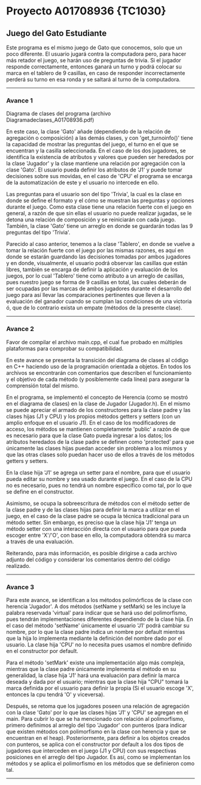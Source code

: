 # Proyecto A01708936 {TC1030}
## Juego del Gato Estudiante

Este programa es el mismo juego de Gato que conocemos, solo que un poco diferente.  El usuario jugará contra la computadora pero, para hacer más retador el juego, se harán uso de preguntas de trivia. Si el jugador responde correctamente, entonces ganará un turno y podrá colocar su marca en el tablero de 9 casillas, en caso de responder incorrectamente perderá su turno en esa ronda y se saltará al turno de la computadora. 

_____________

### Avance 1
Diagrama de clases del programa (archivo Diagramadeclases_A01708936.pdf)

En este caso, la clase 'Gato' añade (dependiendo de la relación de agregación o composición) a las demás clases, y con 'get_turnoinfo()' tiene la capacidad de mostrar las preguntas del juego, el turno en el que se encuentran y la casilla seleccionada. En el caso de los dos jugadores, se identifica la existencia de atributos y valores que pueden ser heredados por la clase 'Jugador' y la clase mantiene una relación por agregación con la clase 'Gato'. El usuario pueda definir los atributos de 'J1' y puede tomar decisiones sobre sus movidas, en el caso de 'CPU' el programa se encarga de la automatización de este y el usuario no intercede en ello.

Las preguntas para el usuario son del tipo 'Trivia', la cual es la clase en donde se define el formato y el cómo se muestran las preguntas y opciones durante el juego. Como esta clase tiene una relación fuerte con el juego en general, a razón de que sin ellas el usuario no puede realizar jugadas, se le detona una relación de composición y se reiniciarán con cada juego. También, la clase 'Gato' tiene un arreglo en donde se guardarán todas las 9 preguntas del tipo 'Trivia'.

Parecido al caso anterior, tenemos a la clase 'Tablero', en donde se vuelve a tomar la relación fuerte con el juego por las mismas razones, es aquí en donde se estarán guardando las decisiones tomadas por ambos jugadores y en donde, visualmente, el usuario podrá observar las casillas que están libres, también se encarga de definir la aplicación y evaluación de los juegos, por lo cual 'Tablero' tiene como atributo a un arreglo de casillas, pues nuestro juego se forma de 9 casillas en total, las cuales deberán de ser ocupadas por las marcas de ambos jugadores durante el desarrollo del juego para así llevar las comparaciones pertinentes que lleven a la evaluación del ganador cuando se cumplan las condiciones de una victoria ó, que de lo contrario exista un empate (métodos de la presente clase).

_____________

### Avance 2
Favor de compilar el archivo main.cpp, el cual fue probado en múltiples plataformas para comprobar su compatibilidad.

En este avance se presenta la transición del diagrama de clases al código en C++ haciendo uso de la programación orientada a objetos. En todos los archivos se encontrarán con comentarios que describen el funcionamiento y el objetivo de cada método (y posiblemente cada línea) para asegurar la comprensión total del mismo.

En el programa, se implementó el concepto de Herencia (como se mostró en el diagrama de clases) en la clase de Jugador (Jugador.h). En el mismo se puede apreciar el armado de los constructores para la clase padre y las clases hijas (J1 y CPU) y los propios métodos getters y setters (con un amplio enfoque en el usuario J1). En el caso de los modificadores de acceso, los métodos se mantienen completamente 'public' a razón de que es necesario para que la clase Gato pueda ingresar a los datos; los atributos heredados de la clase padre se definen como 'protected' para que únicamente las clases hijas puedan acceder sin problema a los mismos y que las otras clases solo puedan hacer uso de ellos a través de los métodos getters y setters.

En la clase hija 'J1' se agrega un setter para el nombre, para que el usuario pueda editar su nombre y sea usado durante el juego. En el caso de la CPU no es necesario, pues no tendrá un nombre específico como tal, por lo que se define en el constructor.

Asimismo, se ocupa la sobreescritura de métodos con el método setter de la clase padre y de las clases hijas para definir la marca a utilizar en el juego, en el caso de la clase padre se ocupa la técnica tradicional para un método setter. Sin embargo, es preciso que la clase hija 'J1' tenga un método setter con una interacción directa con el usuario para que pueda escoger entre 'X'/'O', con base en ello, la computadora obtendrá su marca a través de una evaluación.

Reiterando, para más información, es posible dirigirse a cada archivo adjunto del código y considerar los comentarios dentro del código realizado.
_____________

### Avance 3
Para este avance, se identifican a los métodos polimórficos de la clase con herencia 'Jugador'. A dos métodos (setName y setMark) se les incluye la palabra reservada 'virtual' para indicar que se hará uso del polimorfismo, pues tendrán implementaciones diferentes dependiendo de la clase hija. En el caso del método 'setName' únicamente el usuario 'J1' podrá cambiar su nombre, por lo que la clase padre indica un nombre por default mientras que la hija lo implementa mediante la definición del nombre dado por el usuario. La clase hija 'CPU' no lo necesita pues usamos el nombre definido en el constructor por default.

Para el método 'setMark' existe una implementación algo más compleja, mientras que la clase padre únicamente implementa el método en su generalidad, la clase hija 'J1' hará una evaluación para definir la marca deseada y dada por el usuario; mientras que la clase hija "CPU" tomará la marca definida por el usuario para definir la propia (Si el usuario escoge 'X', entonces la cpu tendrá 'O' y viceversa).

Después, se retoma que los jugadores poseen una relación de agregación con la clase 'Gato' por lo que las clases hijas 'J1' y 'CPU' se agregan en el main. Para cubrir lo que se ha mencionado con relación al polimorfismo, primero definimos al arreglo del tipo 'Jugador' con punteros (para indicar que existen métodos con polimorfismo en la clase con herencia y que se encuentran en el heap). Posteriormente, para definir a los objetos creados con punteros, se aplica con el constructor por default a los dos tipos de jugadores que interceden en el juego (J1 y CPU) con sus respectivas posiciones en el arreglo del tipo Jugador. Es así, como se implementan los métodos y se aplica el polimorfismo en los métodos que se definieron como tal.
_____________
